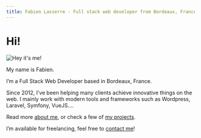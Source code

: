 ```yaml
---
title: Fabien Lasserre - Full stack web developer from Bordeaux, France
---
```

# Hi!

![Hey it's me!](/img/me230.jpg)

My name is Fabien.

I’m a Full Stack Web Developer  based in Bordeaux, France.

Since 2012, I’ve been helping many clients achieve innovative things on the web. I mainly work with modern tools and frameworks such as Wordpress, Laravel, Symfony, VueJS....

Read more [about me](/about/), or check a few of [my projects](/projects/).

I’m available for freelancing, feel free to [contact me](/about/#contact)!
